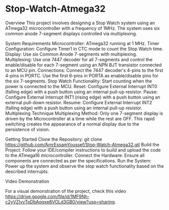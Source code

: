 # Stop-Watch-Atmega32
Overview
This project involves designing a Stop Watch system using an ATmega32 microcontroller with a frequency of 1MHz. The system uses six common anode 7-segment displays controlled via multiplexing.

System Requirements
Microcontroller: ATmega32 running at 1 MHz.
Timer Configuration: Configure Timer1 in CTC mode to count the Stop Watch time.
Display: Use six Common Anode 7-segments with multiplexing.
Multiplexing: Use one 7447 decoder for all 7-segments and control the enable/disable for each 7-segment using an NPN BJT transistor connected to an MCU pin.
Connections:
Connect the 7447 decoder's 4-pins to the first 4-pins in PORTC.
Use the first 6-pins in PORTA as enable/disable pins for the six 7-segments.
Stop Watch Functionality:
Start counting when the power is connected to the MCU.
Reset: Configure External Interrupt INT0 (falling edge) with a push button using an internal pull-up resistor.
Pause: Configure External Interrupt INT1 (rising edge) with a push button using an external pull-down resistor.
Resume: Configure External Interrupt INT2 (falling edge) with a push button using an internal pull-up resistor.
Multiplexing Technique
Multiplexing Method: Only one 7-segment display is driven by the Microcontroller at a time while the rest are OFF. This rapid switching creates the appearance of a normal display due to the persistence of vision.

Getting Started
Clone the Repository:
git clone https://github.com/AmrEssamYoussef/Stop-Watch-Atmega32.git
Build the Project: Follow your IDE/compiler instructions to build and upload the code to the ATmega16 microcontroller.
Connect the Hardware: Ensure all components are connected as per the specifications.
Run the System: Power up the system and observe the stop watch functionality based on the described interrupts.

Video Demonstration

For a visual demonstration of the project, check this video https://drive.google.com/file/d/1MF9Nh-c2yVZIvvTpDbAqgxe8VOLd3GB0/view?usp=sharing.
